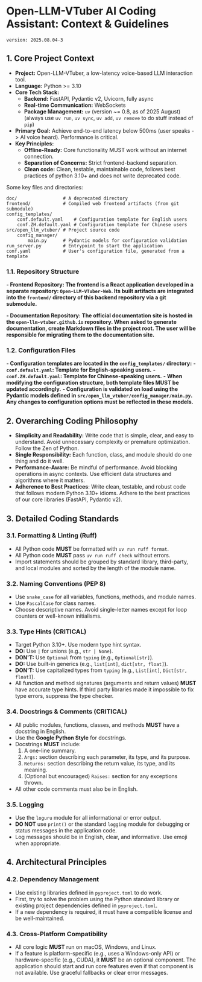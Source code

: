 # Open-LLM-VTuber AI Coding Assistant: Context & Guidelines

`version: 2025.08.04-3`

## 1. Core Project Context

  - **Project:** Open-LLM-VTuber, a low-latency voice-based LLM interaction tool.
  - **Language:** Python >= 3.10
  - **Core Tech Stack:**
      - **Backend:** FastAPI, Pydantic v2, Uvicorn, fully async
      - **Real-time Communication:** WebSockets
      - **Package Management:** `uv` (version ~= 0.8, as of 2025 August) (always use `uv run`, `uv sync`, `uv add`, `uv remove` to do stuff instead of `pip`)
  - **Primary Goal:** Achieve end-to-end latency below 500ms (user speaks -> AI voice heard). Performance is critical.
  - **Key Principles:**
      - **Offline-Ready:** Core functionality MUST work without an internet connection.
      - **Separation of Concerns:** Strict frontend-backend separation.
      - **Clean code:** Clean, testable, maintainable code, follows best practices of python 3.10+ and does not write deprecated code.

Some key files and directories:

```
doc/                 # A deprecated directory
frontend/            # Compiled web frontend artifacts (from git submodule)
config_templates/
    conf.default.yaml    # Configuration template for English users
    conf.ZH.default.yaml # Configuration template for Chinese users
src/open_llm_vtuber/ # Project source code
    config_manager/
        main.py      # Pydantic models for configuration validation
run_server.py        # Entrypoint to start the application
conf.yaml            # User's configuration file, generated from a template
```

### 1.1. Repository Structure

**- Frontend Repository: The frontend is a React application developed in a separate repository: `Open-LLM-VTuber-Web`. Its built artifacts are integrated into the `frontend/` directory of this backend repository via a git submodule.**

**- Documentation Repository: The official documentation site is hosted in the `open-llm-vtuber.github.io` repository. When asked to generate documentation, create Markdown files in the project root. The user will be responsible for migrating them to the documentation site.**

### 1.2. Configuration Files

**- Configuration templates are located in the `config_templates/` directory:**
**- `conf.default.yaml`: Template for English-speaking users.**
**- `conf.ZH.default.yaml`: Template for Chinese-speaking users.**
**- When modifying the configuration structure, both template files MUST be updated accordingly.**
**- Configuration is validated on load using the Pydantic models defined in `src/open_llm_vtuber/config_manager/main.py`. Any changes to configuration options must be reflected in these models.**

## 2. Overarching Coding Philosophy

  - **Simplicity and Readability:** Write code that is simple, clear, and easy to understand. Avoid unnecessary complexity or premature optimization. Follow the Zen of Python.
  - **Single Responsibility:** Each function, class, and module should do one thing and do it well.
  - **Performance-Aware:** Be mindful of performance. Avoid blocking operations in async contexts. Use efficient data structures and algorithms where it matters.
  - **Adherence to Best Practices**: Write clean, testable, and robust code that follows modern Python 3.10+ idioms. Adhere to the best practices of our core libraries (FastAPI, Pydantic v2).

## 3. Detailed Coding Standards

### 3.1. Formatting & Linting (Ruff)

  - All Python code **MUST** be formatted with `uv run ruff format`.
  - All Python code **MUST** pass `uv run ruff check` without errors.
  - Import statements should be grouped by standard library, third-party, and local modules and sorted by the length of the module name.

### 3.2. Naming Conventions (PEP 8)

  - Use `snake_case` for all variables, functions, methods, and module names.
  - Use `PascalCase` for class names.
  - Choose descriptive names. Avoid single-letter names except for loop counters or well-known initialisms.

### 3.3. Type Hints (CRITICAL)

  - Target Python 3.10+. Use modern type hint syntax.
  - **DO:** Use `|` for unions (e.g., `str | None`).
  - **DON'T:** Use `Optional` from `typing` (e.g., `Optional[str]`).
  - **DO:** Use built-in generics (e.g., `list[int]`, `dict[str, float]`).
  - **DON'T:** Use capitalized types from `typing` (e.g., `List[int]`, `Dict[str, float]`).
  - All function and method signatures (arguments and return values) **MUST** have accurate type hints. If third party libraries made it impossible to fix type errors, suppress the type checker.

### 3.4. Docstrings & Comments (CRITICAL)

  - All public modules, functions, classes, and methods **MUST** have a docstring in English.
  - Use the **Google Python Style** for docstrings.
  - Docstrings **MUST** include:
    1.  A one-line summary.
    2.  `Args:` section describing each parameter, its type, and its purpose.
    3.  `Returns:` section describing the return value, its type, and its meaning.
    4.  (Optional but encouraged) `Raises:` section for any exceptions thrown.
  - All other code comments must also be in English.

### 3.5. Logging

  - Use the `loguru` module for all informational or error output.
  - **DO NOT** use `print()` or the standard `logging` module for debugging or status messages in the application code.
  - Log messages should be in English, clear, and informative. Use emoji when appropriate.

## 4. Architectural Principles

### 4.2. Dependency Management

  - Use existing libraries defined in `pyproject.toml` to do work.
  - First, try to solve the problem using the Python standard library or existing project dependencies defined in `pyproject.toml`.
  - If a new dependency is required, it must have a compatible license and be well-maintained.

### 4.3. Cross-Platform Compatibility

  - All core logic **MUST** run on macOS, Windows, and Linux.
  - If a feature is platform-specific (e.g., uses a Windows-only API) or hardware-specific (e.g., CUDA), it **MUST** be an optional component. The application should start and run core features even if that component is not available. Use graceful fallbacks or clear error messages.